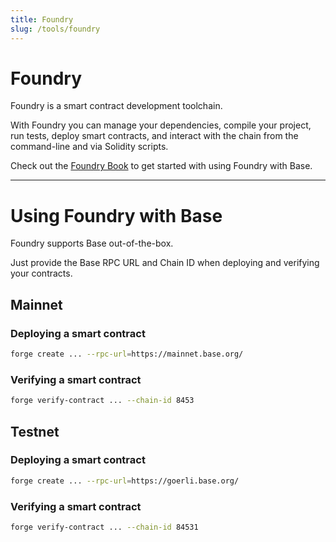 ```yaml
---
title: Foundry
slug: /tools/foundry
---
```


# Foundry

Foundry is a smart contract development toolchain.

With Foundry you can manage your dependencies, compile your project, run tests, deploy smart contracts, and interact with the chain from the command-line and via Solidity scripts.

Check out the [Foundry Book](https://book.getfoundry.sh/) to get started with using Foundry with Base.

---

# Using Foundry with Base

Foundry supports Base out-of-the-box.

Just provide the Base RPC URL and Chain ID when deploying and verifying your contracts.

## Mainnet

### Deploying a smart contract

```bash
forge create ... --rpc-url=https://mainnet.base.org/
```

### Verifying a smart contract

```bash
forge verify-contract ... --chain-id 8453
```

## Testnet

### Deploying a smart contract

```bash
forge create ... --rpc-url=https://goerli.base.org/
```

### Verifying a smart contract

```bash
forge verify-contract ... --chain-id 84531
```
